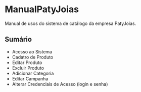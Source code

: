 # ManualPatyJoias
Manual de usos do sistema de catálogo da empresa PatyJoias.

## Sumário
- Acesso ao Sistema
- Cadatro de Produto
- Editar Produto
- Excluir Produto
- Adicionar Categoria
- Editar Campanha
- Alterar Credenciais de Acesso (login e senha)
